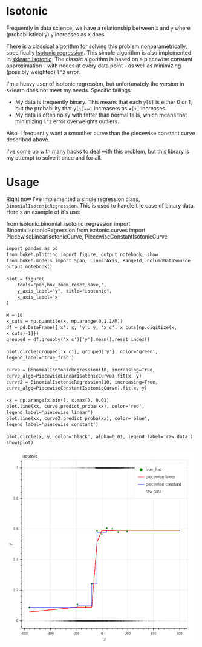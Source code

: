 # Isotonic

Frequently in data science, we have a relationship between `X` and `y` where (probabilistically) `y` increases as `X` does.

There is a classical algorithm for solving this problem nonparametrically, specifically [Isotonic regression](https://en.wikipedia.org/wiki/Isotonic_regression). This simple algorithm is also implemented in [sklearn.isotonic](https://scikit-learn.org/stable/modules/generated/sklearn.isotonic.IsotonicRegression.html). The classic algorithm is based on a piecewise constant approximation - with nodes at every data point - as well as minimizing (possibly weighted) `l^2` error.

I'm a heavy user of isotonic regression, but unfortunately the version in sklearn does not meet my needs. Specific failings:

- My data is frequently binary. This means that each `y[i]` is either 0 or 1, but the probability that `y[i]==1` increasers as `x[i]` increases.
- My data is often noisy with fatter than normal tails, which means that minimizing `l^2` error overweights outliers.

Also, I frequently want a smoother curve than the piecewise constant curve described above.

I've come up with many hacks to deal with this problem, but this library is my attempt to solve it once and for all.

# Usage

Right now I've implemented a single regression class, `BinomialIsotonicRegression`. This is used to handle the case of binary data. Here's an example of it's use:

from isotonic.binomial_isotonic_regression import BinomialIsotonicRegression
from isotonic.curves import PiecewiseLinearIsotonicCurve, PiecewiseConstantIsotonicCurve


    import pandas as pd
    from bokeh.plotting import figure, output_notebook, show
    from bokeh.models import Span, LinearAxis, Range1d, ColumnDataSource
    output_notebook()

    plot = figure(
        tools="pan,box_zoom,reset,save,",
        y_axis_label="y", title="isotonic",
        x_axis_label='x'
    )

    M = 10
    x_cuts = np.quantile(x, np.arange(0,1,1/M))
    df = pd.DataFrame({'x': x, 'y': y, 'x_c': x_cuts[np.digitize(x, x_cuts)-1]})
    grouped = df.groupby('x_c')['y'].mean().reset_index()

    plot.circle(grouped['x_c'], grouped['y'], color='green', legend_label='true_frac')

    curve = BinomialIsotonicRegression(10, increasing=True, curve_algo=PiecewiseLinearIsotonicCurve).fit(x, y)
    curve2 = BinomialIsotonicRegression(10, increasing=True, curve_algo=PiecewiseConstantIsotonicCurve).fit(x, y)

    xx = np.arange(x.min(), x.max(), 0.01)
    plot.line(xx, curve.predict_proba(xx), color='red', legend_label='piecewise linear')
    plot.line(xx, curve2.predict_proba(xx), color='blue', legend_label='piecewise constant')

    plot.circle(x, y, color='black', alpha=0.01, legend_label='raw data')
    show(plot)

![Simple binomial plot](img/binomial_isotonic.png)
